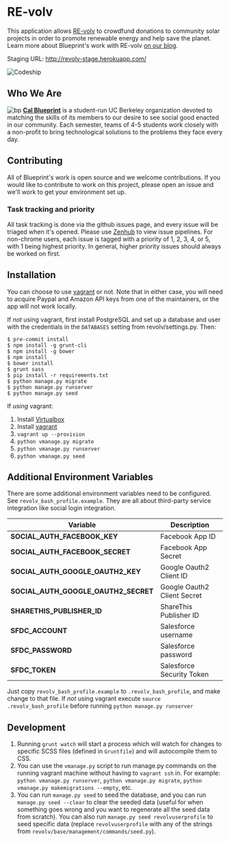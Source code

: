 RE-volv
================

This application allows [RE-volv](http://re-volv.org) to crowdfund donations to community solar projects in order to promote renewable energy and help save the planet. Learn more about Blueprint's work with RE-volv [on our blog](https://medium.com/@blueprint/power-to-the-people-44e13a5a55c5).

Staging URL: http://revolv-stage.herokuapp.com/

![Codeship](https://codeship.com/projects/45c89d50-af15-0132-a36c-2a23891ee2d0/status?branch=master)

Who We Are
----------
![bp](http://bptech.berkeley.edu/assets/logo-full-large-d6419503b443e360bc6c404a16417583.png "BP Banner")
**[Cal Blueprint](http://www.calblueprint.org/)** is a student-run UC Berkeley organization devoted to matching the skills of its members to our desire to see social good enacted in our community. Each semester, teams of 4-5 students work closely with a non-profit to bring technological solutions to the problems they face every day.

Contributing
------------
All of Blueprint's work is open source and we welcome contributions. If you would like to contribute to work on this project, please open an issue and we'll work to get your environment set up.

### Task tracking and priority
All task tracking is done via the github issues page, and every issue will be triaged when it's opened. Please use [Zenhub](https://www.zenhub.io/) to view issue pipelines. For non-chrome users, each issue is tagged with a priority of 1, 2, 3, 4, or 5, with 1 being highest priority. In general, higher priority issues should always be worked on first.

Installation
------------

You can choose to use [vagrant](http://vagrantup.com) or not. Note that in either case, you will need to acquire Paypal and Amazon API keys from one of the maintainers, or the app will not work locally.

If *not* using vagrant, first install PostgreSQL and set up a database and user with the credentials in the `DATABASES` setting from revolv/settings.py. Then:

    $ pre-commit install
    $ npm install -g grunt-cli
    $ npm install -g bower
    $ npm install
    $ bower install
    $ grunt sass
    $ pip install -r requirements.txt
    $ python manage.py migrate
    $ python manage.py runserver
    $ python manage.py seed

If *using* vagrant:

1. Install [Virtualbox](https://www.virtualbox.org/wiki/Downloads)
2. Install [vagrant](https://www.vagrantup.com/)
3. `vagrant up --provision`
4. `python vmanage.py migrate`
5. `python vmanage.py runserver`
6. `python vmanage.py seed`

Additional Environment Variables
--------------------------------
There are some additional environment variables need to be configured. See `revolv_bash_profile.example`.
They are all about third-party service integration like social login integration.

Variable | Description
------- | -----------
**SOCIAL_AUTH_FACEBOOK_KEY** | Facebook App ID
**SOCIAL_AUTH_FACEBOOK_SECRET** | Facebook App Secret
**SOCIAL_AUTH_GOOGLE_OAUTH2_KEY** | Google Oauth2 Client ID
**SOCIAL_AUTH_GOOGLE_OAUTH2_SECRET** | Google Oauth2 Client Secret
**SHARETHIS_PUBLISHER_ID** | ShareThis Publisher ID
**SFDC_ACCOUNT** | Salesforce username
**SFDC_PASSWORD** | Salesforce password
**SFDC_TOKEN** | Salesforce Security Token

Just copy `revolv_bash_profile.example` to `.revolv_bash_profile`, and make change to that file. If *not*
using vagrant execute `source .revolv_bash_profile` before running `python manage.py runserver`


Development
-----------
1. Running `grunt watch` will start a process which will watch for changes to specific SCSS files (defined in `Gruntfile`) and will autocompile them to CSS.
2. You can use the `vmanage.py` script to run manage.py commands on the running vagrant machine without having to `vagrant ssh` in. For example: `python vmanage.py runserver`, `python vmanage.py migrate`, `python vmanage.py makemigrations --empty`, etc.
3. You can run `manage.py seed` to seed the database, and you can run `manage.py seed --clear` to clear the seeded data (useful for when something goes wrong and you want to regenerate all the seed data from scratch). You can also run `manage.py seed revolvuserprofile` to seed specific data (replace `revolvuserprofile` with any of the strings from `revolv/base/management/commands/seed.py`).
